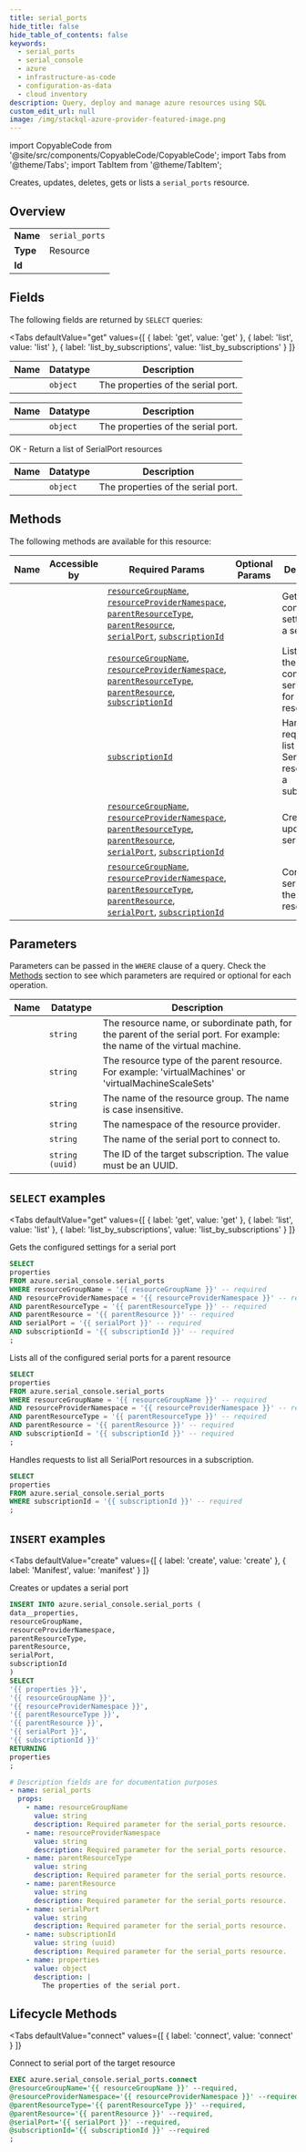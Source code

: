 ```yaml
--- 
title: serial_ports
hide_title: false
hide_table_of_contents: false
keywords:
  - serial_ports
  - serial_console
  - azure
  - infrastructure-as-code
  - configuration-as-data
  - cloud inventory
description: Query, deploy and manage azure resources using SQL
custom_edit_url: null
image: /img/stackql-azure-provider-featured-image.png
---
```


import CopyableCode from '@site/src/components/CopyableCode/CopyableCode';
import Tabs from '@theme/Tabs';
import TabItem from '@theme/TabItem';

Creates, updates, deletes, gets or lists a <code>serial_ports</code> resource.

## Overview
<table><tbody>
<tr><td><b>Name</b></td><td><code>serial_ports</code></td></tr>
<tr><td><b>Type</b></td><td>Resource</td></tr>
<tr><td><b>Id</b></td><td><CopyableCode code="azure.serial_console.serial_ports" /></td></tr>
</tbody></table>

## Fields

The following fields are returned by `SELECT` queries:

<Tabs
    defaultValue="get"
    values={[
        { label: 'get', value: 'get' },
        { label: 'list', value: 'list' },
        { label: 'list_by_subscriptions', value: 'list_by_subscriptions' }
    ]}
>
<TabItem value="get">

<table>
<thead>
    <tr>
    <th>Name</th>
    <th>Datatype</th>
    <th>Description</th>
    </tr>
</thead>
<tbody>
<tr>
    <td><CopyableCode code="properties" /></td>
    <td><code>object</code></td>
    <td>The properties of the serial port.</td>
</tr>
</tbody>
</table>
</TabItem>
<TabItem value="list">

<table>
<thead>
    <tr>
    <th>Name</th>
    <th>Datatype</th>
    <th>Description</th>
    </tr>
</thead>
<tbody>
<tr>
    <td><CopyableCode code="properties" /></td>
    <td><code>object</code></td>
    <td>The properties of the serial port.</td>
</tr>
</tbody>
</table>
</TabItem>
<TabItem value="list_by_subscriptions">

OK - Return a list of SerialPort resources

<table>
<thead>
    <tr>
    <th>Name</th>
    <th>Datatype</th>
    <th>Description</th>
    </tr>
</thead>
<tbody>
<tr>
    <td><CopyableCode code="properties" /></td>
    <td><code>object</code></td>
    <td>The properties of the serial port.</td>
</tr>
</tbody>
</table>
</TabItem>
</Tabs>

## Methods

The following methods are available for this resource:

<table>
<thead>
    <tr>
    <th>Name</th>
    <th>Accessible by</th>
    <th>Required Params</th>
    <th>Optional Params</th>
    <th>Description</th>
    </tr>
</thead>
<tbody>
<tr>
    <td><a href="#get"><CopyableCode code="get" /></a></td>
    <td><CopyableCode code="select" /></td>
    <td><a href="#parameter-resourceGroupName"><code>resourceGroupName</code></a>, <a href="#parameter-resourceProviderNamespace"><code>resourceProviderNamespace</code></a>, <a href="#parameter-parentResourceType"><code>parentResourceType</code></a>, <a href="#parameter-parentResource"><code>parentResource</code></a>, <a href="#parameter-serialPort"><code>serialPort</code></a>, <a href="#parameter-subscriptionId"><code>subscriptionId</code></a></td>
    <td></td>
    <td>Gets the configured settings for a serial port</td>
</tr>
<tr>
    <td><a href="#list"><CopyableCode code="list" /></a></td>
    <td><CopyableCode code="select" /></td>
    <td><a href="#parameter-resourceGroupName"><code>resourceGroupName</code></a>, <a href="#parameter-resourceProviderNamespace"><code>resourceProviderNamespace</code></a>, <a href="#parameter-parentResourceType"><code>parentResourceType</code></a>, <a href="#parameter-parentResource"><code>parentResource</code></a>, <a href="#parameter-subscriptionId"><code>subscriptionId</code></a></td>
    <td></td>
    <td>Lists all of the configured serial ports for a parent resource </td>
</tr>
<tr>
    <td><a href="#list_by_subscriptions"><CopyableCode code="list_by_subscriptions" /></a></td>
    <td><CopyableCode code="select" /></td>
    <td><a href="#parameter-subscriptionId"><code>subscriptionId</code></a></td>
    <td></td>
    <td>Handles requests to list all SerialPort resources in a subscription.</td>
</tr>
<tr>
    <td><a href="#create"><CopyableCode code="create" /></a></td>
    <td><CopyableCode code="insert" /></td>
    <td><a href="#parameter-resourceGroupName"><code>resourceGroupName</code></a>, <a href="#parameter-resourceProviderNamespace"><code>resourceProviderNamespace</code></a>, <a href="#parameter-parentResourceType"><code>parentResourceType</code></a>, <a href="#parameter-parentResource"><code>parentResource</code></a>, <a href="#parameter-serialPort"><code>serialPort</code></a>, <a href="#parameter-subscriptionId"><code>subscriptionId</code></a></td>
    <td></td>
    <td>Creates or updates a serial port</td>
</tr>
<tr>
    <td><a href="#connect"><CopyableCode code="connect" /></a></td>
    <td><CopyableCode code="exec" /></td>
    <td><a href="#parameter-resourceGroupName"><code>resourceGroupName</code></a>, <a href="#parameter-resourceProviderNamespace"><code>resourceProviderNamespace</code></a>, <a href="#parameter-parentResourceType"><code>parentResourceType</code></a>, <a href="#parameter-parentResource"><code>parentResource</code></a>, <a href="#parameter-serialPort"><code>serialPort</code></a>, <a href="#parameter-subscriptionId"><code>subscriptionId</code></a></td>
    <td></td>
    <td>Connect to serial port of the target resource</td>
</tr>
</tbody>
</table>

## Parameters

Parameters can be passed in the `WHERE` clause of a query. Check the [Methods](#methods) section to see which parameters are required or optional for each operation.

<table>
<thead>
    <tr>
    <th>Name</th>
    <th>Datatype</th>
    <th>Description</th>
    </tr>
</thead>
<tbody>
<tr id="parameter-parentResource">
    <td><CopyableCode code="parentResource" /></td>
    <td><code>string</code></td>
    <td>The resource name, or subordinate path, for the parent of the serial port. For example: the name of the virtual machine.</td>
</tr>
<tr id="parameter-parentResourceType">
    <td><CopyableCode code="parentResourceType" /></td>
    <td><code>string</code></td>
    <td>The resource type of the parent resource.  For example: 'virtualMachines' or 'virtualMachineScaleSets'</td>
</tr>
<tr id="parameter-resourceGroupName">
    <td><CopyableCode code="resourceGroupName" /></td>
    <td><code>string</code></td>
    <td>The name of the resource group. The name is case insensitive.</td>
</tr>
<tr id="parameter-resourceProviderNamespace">
    <td><CopyableCode code="resourceProviderNamespace" /></td>
    <td><code>string</code></td>
    <td>The namespace of the resource provider.</td>
</tr>
<tr id="parameter-serialPort">
    <td><CopyableCode code="serialPort" /></td>
    <td><code>string</code></td>
    <td>The name of the serial port to connect to.</td>
</tr>
<tr id="parameter-subscriptionId">
    <td><CopyableCode code="subscriptionId" /></td>
    <td><code>string (uuid)</code></td>
    <td>The ID of the target subscription. The value must be an UUID.</td>
</tr>
</tbody>
</table>

## `SELECT` examples

<Tabs
    defaultValue="get"
    values={[
        { label: 'get', value: 'get' },
        { label: 'list', value: 'list' },
        { label: 'list_by_subscriptions', value: 'list_by_subscriptions' }
    ]}
>
<TabItem value="get">

Gets the configured settings for a serial port

```sql
SELECT
properties
FROM azure.serial_console.serial_ports
WHERE resourceGroupName = '{{ resourceGroupName }}' -- required
AND resourceProviderNamespace = '{{ resourceProviderNamespace }}' -- required
AND parentResourceType = '{{ parentResourceType }}' -- required
AND parentResource = '{{ parentResource }}' -- required
AND serialPort = '{{ serialPort }}' -- required
AND subscriptionId = '{{ subscriptionId }}' -- required
;
```
</TabItem>
<TabItem value="list">

Lists all of the configured serial ports for a parent resource 

```sql
SELECT
properties
FROM azure.serial_console.serial_ports
WHERE resourceGroupName = '{{ resourceGroupName }}' -- required
AND resourceProviderNamespace = '{{ resourceProviderNamespace }}' -- required
AND parentResourceType = '{{ parentResourceType }}' -- required
AND parentResource = '{{ parentResource }}' -- required
AND subscriptionId = '{{ subscriptionId }}' -- required
;
```
</TabItem>
<TabItem value="list_by_subscriptions">

Handles requests to list all SerialPort resources in a subscription.

```sql
SELECT
properties
FROM azure.serial_console.serial_ports
WHERE subscriptionId = '{{ subscriptionId }}' -- required
;
```
</TabItem>
</Tabs>


## `INSERT` examples

<Tabs
    defaultValue="create"
    values={[
        { label: 'create', value: 'create' },
        { label: 'Manifest', value: 'manifest' }
    ]}
>
<TabItem value="create">

Creates or updates a serial port

```sql
INSERT INTO azure.serial_console.serial_ports (
data__properties,
resourceGroupName,
resourceProviderNamespace,
parentResourceType,
parentResource,
serialPort,
subscriptionId
)
SELECT 
'{{ properties }}',
'{{ resourceGroupName }}',
'{{ resourceProviderNamespace }}',
'{{ parentResourceType }}',
'{{ parentResource }}',
'{{ serialPort }}',
'{{ subscriptionId }}'
RETURNING
properties
;
```
</TabItem>
<TabItem value="manifest">

```yaml
# Description fields are for documentation purposes
- name: serial_ports
  props:
    - name: resourceGroupName
      value: string
      description: Required parameter for the serial_ports resource.
    - name: resourceProviderNamespace
      value: string
      description: Required parameter for the serial_ports resource.
    - name: parentResourceType
      value: string
      description: Required parameter for the serial_ports resource.
    - name: parentResource
      value: string
      description: Required parameter for the serial_ports resource.
    - name: serialPort
      value: string
      description: Required parameter for the serial_ports resource.
    - name: subscriptionId
      value: string (uuid)
      description: Required parameter for the serial_ports resource.
    - name: properties
      value: object
      description: |
        The properties of the serial port.
```
</TabItem>
</Tabs>


## Lifecycle Methods

<Tabs
    defaultValue="connect"
    values={[
        { label: 'connect', value: 'connect' }
    ]}
>
<TabItem value="connect">

Connect to serial port of the target resource

```sql
EXEC azure.serial_console.serial_ports.connect 
@resourceGroupName='{{ resourceGroupName }}' --required, 
@resourceProviderNamespace='{{ resourceProviderNamespace }}' --required, 
@parentResourceType='{{ parentResourceType }}' --required, 
@parentResource='{{ parentResource }}' --required, 
@serialPort='{{ serialPort }}' --required, 
@subscriptionId='{{ subscriptionId }}' --required
;
```
</TabItem>
</Tabs>
